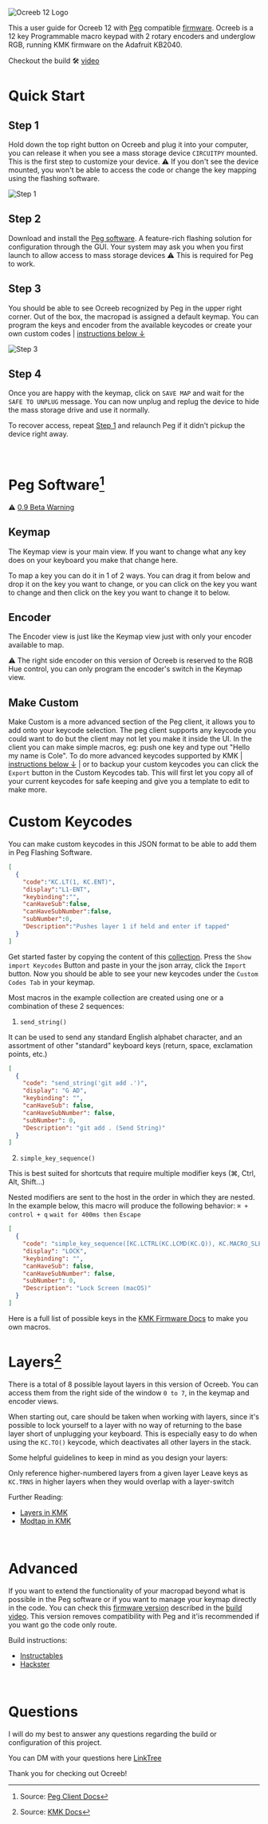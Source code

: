 ![Ocreeb 12 Logo](/Images/Ocreeb-12-1.svg)

This a user guide for Ocreeb 12 with [Peg](https://peg.software/) compatible [firmware](/Peg/Firmware).
Ocreeb is a 12 key Programmable macro keypad with 2 rotary encoders and underglow RGB, running KMK firmware on the Adafruit KB2040. 

Checkout the build :hammer_and_wrench: [video](https://youtu.be/P_oSLBZABGA)

# Quick Start

## Step 1 

Hold down the top right button on Ocreeb and plug it into your computer, you can release it when you see a mass storage device `CIRCUITPY` mounted. This is the first step to customize your device. :warning: If you don't see the device mounted, you won't be able to access the code or change the key mapping using the flashing software.

![Step 1](/Images/Step-01-1.svg)

## Step 2

Download and install the [Peg software](https://peg.software/). A feature-rich flashing solution for configuration through the GUI. Your system may ask you when you first launch to allow access to mass storage devices :warning: This is required for Peg to work.

## Step 3

You should be able to see Ocreeb recognized by Peg in the upper right corner. Out of the box, the macropad is assigned a default keymap.
You can program the keys and encoder from the available keycodes or create your own custom codes | [instructions below ↓](#custom-keycodes)

![Step 3](/Images/Step-03-1.svg)

## Step 4

Once you are happy with the keymap, click on `SAVE MAP` and wait for the `SAFE TO UNPLUG` message.
You can now unplug and replug the device to hide the mass storage drive and use it normally.

To recover access, repeat [Step 1](#step-1) and relaunch Peg if it didn't pickup the device right away.

<br>

# Peg Software[^1]

:warning: [0.9 Beta Warning](https://peg.software/docs/#09-beta-warning)

## Keymap

The Keymap view is your main view. If you want to change what any key does on your keyboard you make that change here.

To map a key you can do it in 1 of 2 ways. You can drag it from below and drop it on the key you want to change, or you can click on the key you want to change and then click on the key you want to change it to below.

## Encoder

The Encoder view is just like the Keymap view just with only your encoder available to map.

:warning: The right side encoder on this version of Ocreeb is reserved to the RGB Hue control, you can only program the encoder's switch in the Keymap view.

## Make Custom

Make Custom is a more advanced section of the Peg client, it allows you to add onto your keycode selection. The peg client supports any keycode you could want to do but the client may not let you make it inside the UI. In the client you can make simple macros, eg: push one key and type out "Hello my name is Cole". To do more advanced keycodes supported by KMK | [instructions below ↓](#custom-keycodes) | or to backup your custom keycodes you can click the `Export` button in the Custom Keycodes tab. This will first let you copy all of your current keycodes for safe keeping and give you a template to edit to make more.
<br>

[^1]: Source: [Peg Client Docs](https://peg.software/docs/Peg_Client/)

# Custom Keycodes

You can make custom keycodes in this JSON format to be able to add them in Peg Flashing Software.

```json
[
  {
    "code":"KC.LT(1, KC.ENT)",
    "display":"L1-ENT",
    "keybinding":"",
    "canHaveSub":false,
    "canHaveSubNumber":false,
    "subNumber":0,
    "Description":"Pushes layer 1 if held and enter if tapped"
  }
]
```
Get started faster by copying the content of this [collection](https://github.com/sb-ocr/ocreeb-12/blob/main/Peg/Firmware/custom-keycodes.json).
Press the `Show import Keycodes` Button and paste in your the json array, click the `Import` button. Now you should be able to see your new keycodes under the `Custom Codes Tab` in your keymap.

Most macros in the example collection are created using one or a combination of these 2 sequences:

1. `send_string()`

It can be used to send any standard English alphabet character, and an assortment of other "standard" keyboard keys (return, space, exclamation points, etc.)

```json
[
  {
    "code": "send_string('git add .')",
    "display": "G AD",
    "keybinding": "",
    "canHaveSub": false,
    "canHaveSubNumber": false,
    "subNumber": 0,
    "Description": "git add . (Send String)"
  }
]
```
2. `simple_key_sequence()`

This is best suited for shortcuts that require multiple modifier keys (⌘, Ctrl, Alt, Shift...)

Nested modifiers are sent to the host in the order in which they are nested. In the example below, this macro will produce the following behavior: `⌘ + control + q` `wait for 400ms then` `Escape`

```json
[
  {
    "code": "simple_key_sequence([KC.LCTRL(KC.LCMD(KC.Q)), KC.MACRO_SLEEP_MS(400), KC.ESCAPE])",
    "display": "LOCK",
    "keybinding": "",
    "canHaveSub": false,
    "canHaveSubNumber": false,
    "subNumber": 0,
    "Description": "Lock Screen (macOS)"
  }
]
```
Here is a full list of possible keys in the [KMK Firmware Docs](https://github.com/KMKfw/kmk_firmware/blob/master/docs/en/keycodes.md) to make you own macros.
<br>

# Layers[^2]

There is a total of 8 possible layout layers in this version of Ocreeb. You can access them from the right side of the window `0 to 7`, in the keymap and encoder views.

When starting out, care should be taken when working with layers, since it's possible to lock yourself to a layer with no way of returning to the base layer short of unplugging your keyboard. This is especially easy to do when using the `KC.TO()` keycode, which deactivates all other layers in the stack.

Some helpful guidelines to keep in mind as you design your layers:

Only reference higher-numbered layers from a given layer
Leave keys as `KC.TRNS` in higher layers when they would overlap with a layer-switch

Further Reading:
- [Layers in KMK](https://github.com/KMKfw/kmk_firmware/blob/master/docs/en/layers.md)
- [Modtap in KMK](https://github.com/KMKfw/kmk_firmware/blob/master/docs/en/modtap.md)


[^2]: Source: [KMK Docs](https://github.com/KMKfw/kmk_firmware/blob/master/docs/en/layers.md)
<br>

# Advanced

If you want to extend the functionality of your macropad beyond what is possible in the Peg software or if you want to manage your keymap directly in the code. You can check this [firmware version](/Firmware) described in the [build video](https://youtu.be/P_oSLBZABGA). This version removes compatibility with Peg and it'is recommended if you want go the code only route.

Build instructions: 
- [Instructables](https://www.instructables.com/DIY-Mechanical-Macro-Keypad-Ocreeb/)
- [Hackster](https://www.hackster.io/ocr_lab/diy-mechanical-macro-keypad-ocreeb-76d00c)

<br>

# Questions

I will do my best to answer any questions regarding the build or configuration of this project.

You can DM with your questions here [LinkTree](https://linktr.ee/salimbenbouz)

Thank you for checking out Ocreeb!
